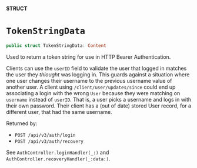 **STRUCT**

# `TokenStringData`

```swift
public struct TokenStringData: Content
```

Used to return a token string for use in HTTP Bearer Authentication.

Clients can use the `userID` field  to validate the user that logged in matches the user they *thiought* was logging in.
This guards against a situation where one user changes their username to the previous username value
of another user. A client using `/client/user/updates/since` could end up associating a login with the wrong
`User` because they were matching on `username` instead of `userID`.  That is, a user picks a username and logs in
with their own password. Their client has a (out of date) stored User record, for a different user, that had the same username.

Returned by:
* `POST /api/v3/auth/login`
* `POST /api/v3/auth/recovery`

See `AuthController.loginHandler(_:)` and `AuthController.recoveryHandler(_:data:)`.
